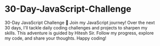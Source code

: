 # 30-Day-JavaScript-Challenge
 30-Day JavaScript Challenge 🌟  Join my JavaScript journey! Over the next 30 days, I'll tackle daily coding challenges and projects to sharpen my skills. This adventure is guided by Hitesh Sir. Follow my progress, explore my code, and share your thoughts.  Happy coding!
